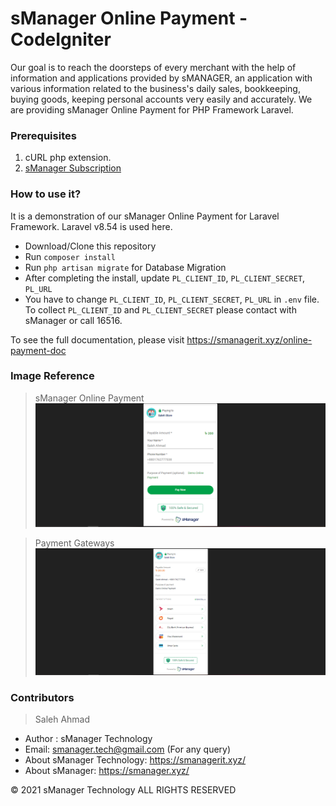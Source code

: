 # sManager Online Payment - CodeIgniter
Our goal is to reach the doorsteps of every merchant with the help of information and applications provided by sMANAGER, an application with various information related to the business's daily sales, bookkeeping, buying goods, keeping personal accounts very easily and accurately.
We are providing sManager Online Payment for PHP Framework Laravel.

<h3>Prerequisites</h3>

1. cURL php extension.
2. [sManager Subscription](https://play.google.com/store/apps/details?id=xyz.sheba.managerapp)

<h3>How to use it?</h3>
It is a demonstration of our sManager Online Payment for Laravel Framework. Laravel v8.54 is used here.


- Download/Clone this repository
- Run <code>composer install</code>
- Run <code>php artisan migrate</code> for Database Migration
- After completing the install, update <code>PL_CLIENT_ID</code>, <code>PL_CLIENT_SECRET</code>, <code>PL_URL</code>
- You have to change <code>PL_CLIENT_ID</code>, <code>PL_CLIENT_SECRET</code>, <code>PL_URL</code> in <code>.env</code> file. To collect <code>PL_CLIENT_ID</code> and <code>PL_CLIENT_SECRET</code> please contact with sManager or call 16516.
  <br />

To see the full documentation, please visit https://smanagerit.xyz/online-payment-doc

<h3>Image Reference</h3>

> sManager Online Payment
> <img src="https://raw.githubusercontent.com/smanager-technology/laravel-online-payment/master/public/1.PNG" alt="sManager Online Payment" />

> Payment Gateways
> <img src="https://raw.githubusercontent.com/smanager-technology/laravel-online-payment/master/public/2.PNG" alt="sManager Online Payment" />

### Contributors

>Saleh Ahmad

- Author : sManager Technology
- Email: smanager.tech@gmail.com (For any query)
- About sManager Technology: https://smanagerit.xyz/
- About sManager: https://smanager.xyz/

© 2021 sManager Technology ALL RIGHTS RESERVED
